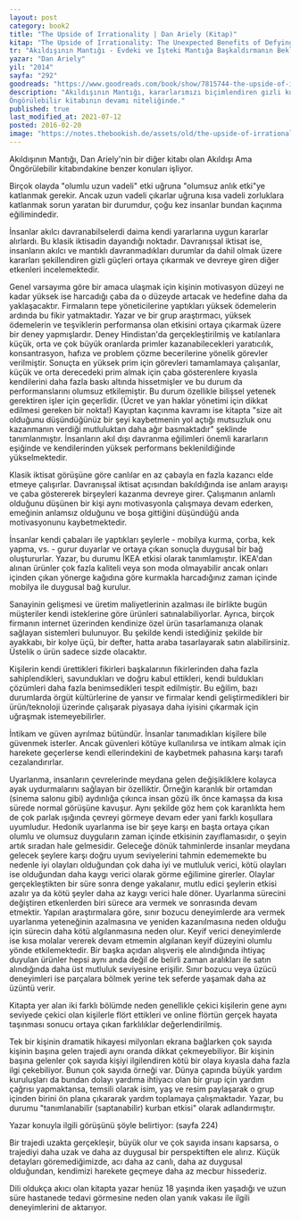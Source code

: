```yaml
---
layout: post  
category: book2  
title: "The Upside of Irrationality | Dan Ariely (Kitap)"  
kitap: "The Upside of Irrationality: The Unexpected Benefits of Defying Logic"  
tr: "Akıldışının Mantığı - Evdeki ve İşteki Mantığa Başkaldırmanın Beklenmedik Faydaları"  
yazar: "Dan Ariely"  
yil: "2014"  
sayfa: "292"  
goodreads: "https://www.goodreads.com/book/show/7815744-the-upside-of-irrationality"
description: "Akıldışının Mantığı, kararlarımızı biçimlendiren gizli kuvvetleri konu alıyor. Kitap, Akıldışı Ama
Öngörülebilir kitabının devamı niteliğinde."
published: true
last_modified_at: 2021-07-12
posted: 2016-02-20
image: "https://notes.thebookish.de/assets/old/the-upside-of-irrationality.jpg"
---
```


Akıldışının Mantığı, Dan Ariely'nin bir diğer kitabı olan Akıldışı Ama Öngörülebilir kitabındakine benzer konuları işliyor.  
  
Birçok olayda "olumlu uzun vadeli" etki uğruna "olumsuz anlık etki"ye katlanmak gerekir. Ancak uzun vadeli çıkarlar uğruna kısa vadeli zorluklara katlanmak sorun yaratan bir durumdur, çoğu kez insanlar bundan kaçınma eğilimindedir.  
  
İnsanlar akılcı davranabilselerdi daima kendi yararlarına uygun kararlar alırlardı. Bu klasik iktisadin dayandığı noktadır. Davranışsal iktisat ise, insanların akılcı ve mantıklı davranmadıkları durumlar da dahil olmak üzere kararları şekillendiren gizli güçleri ortaya çıkarmak ve devreye giren diğer etkenleri incelemektedir.  
  
Genel varsayıma göre bir amaca ulaşmak için kişinin motivasyon düzeyi ne kadar yüksek ise harcadığı çaba da o düzeyde artacak ve hedefine daha da yaklaşacaktır. Firmaların tepe yöneticilerine yaptıkları yüksek ödemelerin ardında bu fikir yatmaktadır. Yazar ve bir grup araştırmacı, yüksek ödemelerin ve teşviklerin performansa olan etkisini ortaya çıkarmak üzere bir deney yapmışlardır. Deney Hindistan'da gerçekleştirilmiş ve katılanlara küçük, orta ve çok büyük oranlarda primler kazanabilecekleri yaratıcılık, konsantrasyon, hafıza ve problem çözme becerilerine yönelik görevler verilmiştir. Sonuçta en yüksek prim için görevleri tamamlamaya çalışanlar, küçük ve orta derecedeki prim almak için çaba gösterenlere kıyasla kendilerini daha fazla baskı altında hissetmişler ve bu durum da performanslarını olumsuz etkilemiştir. Bu durum özellikle bilişsel yetenek gerektiren işler için geçerlidir. (Ücret ve yan haklar yönetimi için dikkat edilmesi gereken bir nokta!) Kayıptan kaçınma kavramı ise kitapta "size ait olduğunu düşündüğünüz bir şeyi kaybetmenin yol açtığı mutsuzluk onu kazanmanın verdiği mutluluktan daha ağır basmaktadır" şeklinde tanımlanmıştır. İnsanların akıl dışı davranma eğilimleri önemli kararların eşiğinde ve kendilerinden yüksek performans beklenildiğinde yükselmektedir.  
  
Klasik iktisat görüşüne göre canlılar en az çabayla en fazla kazancı elde etmeye çalışırlar. Davranışsal iktisat açısından bakıldığında ise anlam arayışı ve çaba göstererek birşeyleri kazanma devreye girer. Çalışmanın anlamlı olduğunu düşünen bir kişi aynı motivasyonla çalışmaya devam ederken, emeğinin anlamsız olduğunu ve boşa gittiğini düşündüğü anda motivasyonunu kaybetmektedir.  
  
İnsanlar kendi çabaları ile yaptıkları şeylerle - mobilya kurma, çorba, kek yapma, vs. - gurur duyarlar ve ortaya çıkan sonuçla duygusal bir bağ oluştururlar. Yazar, bu durumu İKEA etkisi olarak tanımlamıştır. İKEA'dan alınan ürünler çok fazla kaliteli veya son moda olmayabilir ancak onları içinden çıkan yönerge kağıdına göre kurmakla harcadığınız zaman içinde mobilya ile duygusal bağ kurulur.  
  
Sanayinin gelişmesi ve üretim maliyetlerinin azalması ile birlikte bugün müşteriler kendi isteklerine göre ürünleri satınalabiliyorlar. Ayrıca, birçok firmanın internet üzerinden kendinize özel ürün tasarlamanıza olanak sağlayan sistemleri bulunuyor. Bu şekilde kendi istediğiniz şekilde bir ayakkabı, bir kolye üçü, bir defter, hatta araba tasarlayarak satın alabilirsiniz. Üstelik o ürün sadece sizde olacaktır.  
  
Kişilerin kendi ürettikleri fikirleri başkalarının fikirlerinden daha fazla sahiplendikleri, savundukları ve doğru kabul ettikleri, kendi buldukları çözümleri daha fazla benimsedikleri tespit edilmiştir. Bu eğilim, bazı durumlarda örgüt kültürlerine de yansır ve firmalar kendi geliştirmedikleri bir ürün/teknoloji üzerinde çalışarak piyasaya daha iyisini çıkarmak için uğraşmak istemeyebilirler.  
  
İntikam ve güven ayrılmaz bütündür. İnsanlar tanımadıkları kişilere bile güvenmek isterler. Ancak güvenleri kötüye kullanılırsa ve intikam almak için harekete geçerlerse kendi ellerindekini de kaybetmek pahasına karşı tarafı cezalandırırlar.  
  
Uyarlanma, insanların çevrelerinde meydana gelen değişikliklere kolayca ayak uydurmalarını sağlayan bir özelliktir. Örneğin karanlık bir ortamdan (sinema salonu gibi) aydınlığa çıkınca insan gözü ilk önce kamaşsa da kısa sürede normal görüşüne kavuşur. Aynı şekilde göz hem çok karanlıkta hem de çok parlak ışığında çevreyi görmeye devam eder yani farklı koşullara uyumludur. Hedonik uyarlanma ise bir şeye karşı en başta ortaya çıkan olumlu ve olumsuz duyguların zaman içinde etkisinin zayıflamasıdır, o şeyin artık sıradan hale gelmesidir. Geleceğe dönük tahminlerde insanlar meydana gelecek şeylere karşı doğru uyum seviyelerini tahmin edememekte bu nedenle iyi olayları olduğundan çok daha iyi ve mutluluk verici, kötü olayları ise olduğundan daha kaygı verici olarak görme eğilimine girerler. Olaylar gerçekleştikten bir süre sonra denge yakalanır, mutlu edici şeylerin etkisi azalır ya da kötü şeyler daha az kaygı verici hale döner. Uyarlanma sürecini değiştiren etkenlerden biri sürece ara vermek ve sonrasında devam etmektir. Yapılan araştırmalara göre, sınır bozucu deneyimlerde ara vermek uyarlanma yeteneğinin azalmasına ve yeniden kazanılmasına neden olduğu için sürecin daha kötü algılanmasına neden olur. Keyif verici deneyimlerde ise kısa molalar vererek devam etmemin algılanan keyif düzeyini olumlu yönde etkilemektedir. Bir başka açıdan alışveriş ele alındığında ihtiyaç duyulan ürünler hepsi aynı anda değil de belirli zaman aralıkları ile satın alındığında daha üst mutluluk seviyesine erişilir. Sınır bozucu veya üzücü deneyimleri ise parçalara bölmek yerine tek seferde yaşamak daha az üzüntü verir.  
  
Kitapta yer alan iki farklı bölümde neden genellikle çekici kişilerin gene aynı seviyede çekici olan kişilerle flört ettikleri ve online flörtün gerçek hayata taşınması sonucu ortaya çıkan farklılıklar değerlendirilmiş.  
  
Tek bir kişinin dramatik hikayesi milyonları ekrana bağlarken çok sayıda kişinin başına gelen trajedi aynı oranda dikkat çekmeyebiliyor. Bir kişinin başına gelenler çok sayıda kişiyi ilgilendiren kötü bir olaya kıyasla daha fazla ilgi çekebiliyor. Bunun çok sayıda örneği var. Dünya çapında büyük yardım kuruluşları da bundan dolayı yardıma ihtiyacı olan bir grup için yardım çağrısı yapmaktansa, temsili olarak isim, yaş ve resim paylaşarak o grup içinden birini ön plana çıkararak yardım toplamaya çalışmaktadır. Yazar, bu durumu "tanımlanabilir (saptanabilir) kurban etkisi" olarak adlandırmıştır.  
  
Yazar konuyla ilgili görüşünü şöyle belirtiyor: (sayfa 224)  
  
Bir trajedi uzakta gerçekleşir, büyük olur ve çok sayıda insanı kapsarsa, o trajediyi daha uzak ve daha az duygusal bir perspektiften ele alırız. Küçük detayları göremediğimizde, acı daha az canlı, daha az duygusal olduğundan, kendimizi harekete geçmeye daha az mecbur hissederiz.  
  
Dili oldukça akıcı olan kitapta yazar henüz 18 yaşında iken yaşadığı ve uzun süre hastanede tedavi görmesine neden olan yanık vakası ile ilgili deneyimlerini de aktarıyor.  
  
 